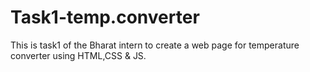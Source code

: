 # Task1-temp.converter
This is task1 of the Bharat intern to create a web page for temperature converter using HTML,CSS & JS.
